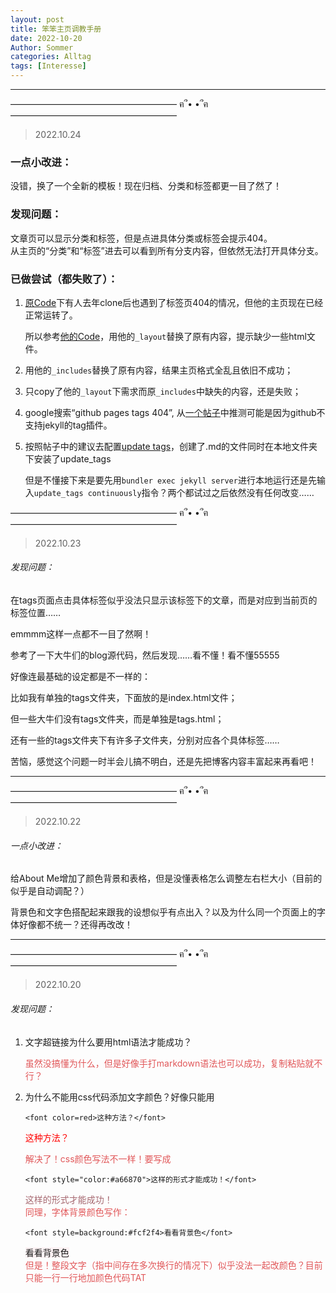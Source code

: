 ```yaml
---
layout: post
title: 笨笨主页调教手册
date: 2022-10-20
Author: Sommer
categories: Alltag
tags: [Interesse]
---
```


---

——————————————————— ฅ՞• •՞ฅ ——————————————————— 
> 2022.10.24

### 一点小改进：

没错，换了一个全新的模板！现在归档、分类和标签都更一目了然了！

### 发现问题：

文章页可以显示分类和标签，但是点进具体分类或标签会提示404。<br>
从主页的“分类”和“标签”进去可以看到所有分支内容，但依然无法打开具体分支。<br>


### 已做尝试（都失败了）：

1. [原Code](https://github.com/onevcat/OneV-s-Den)下有人去年clone后也遇到了标签页404的情况，但他的主页现在已经正常运转了。

   所以参考[他的Code](https://github.com/elesos/elesos.github.io)，用他的`_layout`替换了原有内容，提示缺少一些html文件。

2. 用他的`_includes`替换了原有内容，结果主页格式全乱且依旧不成功；

3. 只copy了他的`_layout`下需求而原`_includes`中缺失的内容，还是失败；

4. google搜索“github pages tags 404”, 从[一个帖子](https://stackoverflow.com/questions/64083273/tags-page-in-jekyll-site-working-locally-but-not-on-github-pages-gives-404-erro)中推测可能是因为github不支持jekyll的tag插件。

5. 按照帖子中的建议去配置[update tags](https://github.com/pachun/update_tags)，创建了.md的文件同时在本地文件夹下安装了update_tags

   但是不懂接下来是要先用`bundler exec jekyll server`进行本地运行还是先输入`update_tags continuously`指令？两个都试过之后依然没有任何改变……
   
   
——————————————————— ฅ՞• •՞ฅ ——————————————————— 

> 2022.10.23

###### 发现问题：

在tags页面点击具体标签似乎没法只显示该标签下的文章，而是对应到当前页的标签位置……

emmmm这样一点都不一目了然啊！

参考了一下大牛们的blog源代码，然后发现……看不懂！看不懂55555

好像连最基础的设定都是不一样的：

比如我有单独的tags文件夹，下面放的是index.html文件；

但一些大牛们没有tags文件夹，而是单独是tags.html；

还有一些的tags文件夹下有许多子文件夹，分别对应各个具体标签……

苦恼，感觉这个问题一时半会儿搞不明白，还是先把博客内容丰富起来再看吧！

---

——————————————————— ฅ՞• •՞ฅ ——————————————————— 

> 2022.10.22

###### 一点小改进：

给About Me增加了颜色背景和表格，但是没懂表格怎么调整左右栏大小（目前的似乎是自动调配？）

背景色和文字色搭配起来跟我的设想似乎有点出入？以及为什么同一个页面上的字体好像都不统一？还得再改改！

---

——————————————————— ฅ՞• •՞ฅ ——————————————————— 

> 2022.10.20

###### 发现问题：

1. 文字超链接为什么要用html语法才能成功？

   <font style="color:#E15759">虽然没搞懂为什么，但是好像手打markdown语法也可以成功，复制粘贴就不行？</font>

2. 为什么不能用css代码添加文字颜色？好像只能用

   ```
   <font color=red>这种方法？</font>
   ```
   <font color=red>这种方法？</font><br>

   <font style="color:#E15759">解决了！css颜色写法不一样！要写成</font>

   ```
   <font style="color:#a66870">这样的形式才能成功！</font>
   ```
   <font style="color:#a66870">这样的形式才能成功！</font><br>
   <font style="color:#E15759">同理，字体背景颜色写作：</font>

   ```
   <font style=background:#fcf2f4>看看背景色</font>
   ```
   <font style="background:#fcf2f4">看看背景色</font><br>
   <font style="color:#E15759">但是！整段文字（指中间存在多次换行的情况下）似乎没法一起改颜色？目前只能一行一行地加颜色代码TAT</font>

